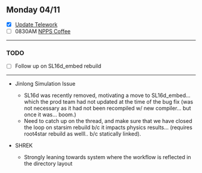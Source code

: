 ## Monday 04/11

- [x] [Update Telework](https://docs.google.com/spreadsheets/d/16AZZBiKL1s6eGgH2KFiJPnD8-TjRsC0HYy4Qdmbr358/edit#gid=0)
- [ ] 0830AM [NPPS Coffee](https://bnl.zoomgov.com/j/16157150845?pwd=NXNqTi9ZWEFBKzYwRXQ5U3NXU1dBZz09)

-----------------------------------------

### TODO
- [ ] Follow up on SL16d_embed rebuild

-----------------------------------------

- Jinlong Simulation Issue
	- SL16d was recently removed, motivating a move to SL16d_embed... which the prod team had not updated at the time of the bug fix (was not necessary as it had not been recompiled w/ new compiler... but once it was... boom.)
	- Need to catch up on the thread, and make sure that we have closed the loop on starsim rebuild b/c it impacts physics results... (requires root4star rebuild as welll.. b/c statically linked).

- SHREK
	- Strongly leaning towards system where the workflow is reflected in the directory layout 
